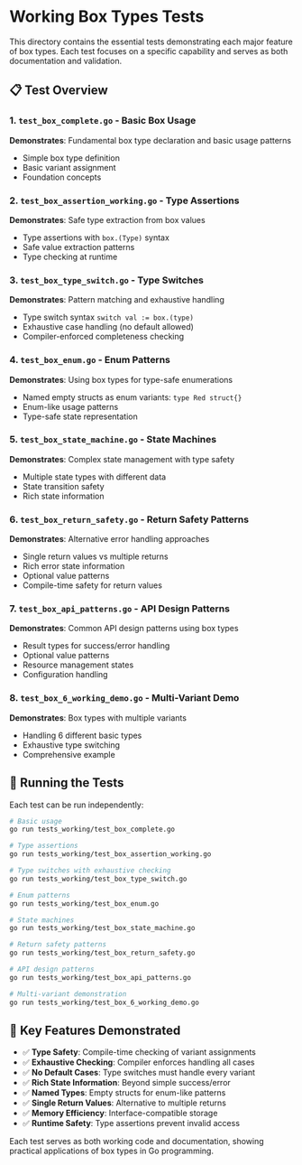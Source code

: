 # Working Box Types Tests

This directory contains the essential tests demonstrating each major feature of box types. Each test focuses on a specific capability and serves as both documentation and validation.

## 📋 Test Overview

### 1. `test_box_complete.go` - Basic Box Usage
**Demonstrates**: Fundamental box type declaration and basic usage patterns
- Simple box type definition
- Basic variant assignment
- Foundation concepts

### 2. `test_box_assertion_working.go` - Type Assertions  
**Demonstrates**: Safe type extraction from box values
- Type assertions with `box.(Type)` syntax
- Safe value extraction patterns
- Type checking at runtime

### 3. `test_box_type_switch.go` - Type Switches
**Demonstrates**: Pattern matching and exhaustive handling
- Type switch syntax `switch val := box.(type)`
- Exhaustive case handling (no default allowed)
- Compiler-enforced completeness checking

### 4. `test_box_enum.go` - Enum Patterns
**Demonstrates**: Using box types for type-safe enumerations
- Named empty structs as enum variants: `type Red struct{}`
- Enum-like usage patterns
- Type-safe state representation

### 5. `test_box_state_machine.go` - State Machines
**Demonstrates**: Complex state management with type safety
- Multiple state types with different data
- State transition safety
- Rich state information

### 6. `test_box_return_safety.go` - Return Safety Patterns
**Demonstrates**: Alternative error handling approaches
- Single return values vs multiple returns
- Rich error state information
- Optional value patterns
- Compile-time safety for return values

### 7. `test_box_api_patterns.go` - API Design Patterns
**Demonstrates**: Common API design patterns using box types
- Result types for success/error handling
- Optional value patterns
- Resource management states
- Configuration handling

### 8. `test_box_6_working_demo.go` - Multi-Variant Demo
**Demonstrates**: Box types with multiple variants
- Handling 6 different basic types
- Exhaustive type switching
- Comprehensive example

## 🚀 Running the Tests

Each test can be run independently:

```bash
# Basic usage
go run tests_working/test_box_complete.go

# Type assertions
go run tests_working/test_box_assertion_working.go

# Type switches with exhaustive checking
go run tests_working/test_box_type_switch.go

# Enum patterns
go run tests_working/test_box_enum.go

# State machines
go run tests_working/test_box_state_machine.go

# Return safety patterns
go run tests_working/test_box_return_safety.go

# API design patterns
go run tests_working/test_box_api_patterns.go

# Multi-variant demonstration
go run tests_working/test_box_6_working_demo.go
```

## 🎯 Key Features Demonstrated

- ✅ **Type Safety**: Compile-time checking of variant assignments
- ✅ **Exhaustive Checking**: Compiler enforces handling all cases
- ✅ **No Default Cases**: Type switches must handle every variant
- ✅ **Rich State Information**: Beyond simple success/error
- ✅ **Named Types**: Empty structs for enum-like patterns
- ✅ **Single Return Values**: Alternative to multiple returns
- ✅ **Memory Efficiency**: Interface-compatible storage
- ✅ **Runtime Safety**: Type assertions prevent invalid access

Each test serves as both working code and documentation, showing practical applications of box types in Go programming.